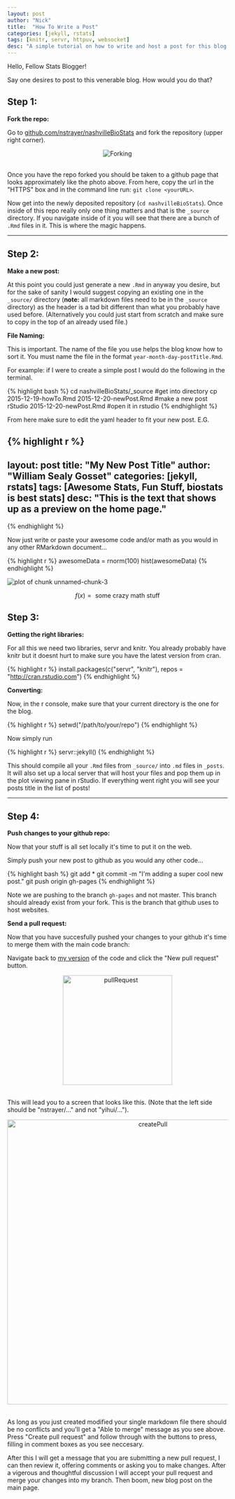 ```yaml
---
layout: post
author: "Nick"
title:  "How To Write a Post"
categories: [jekyll, rstats]
tags: [knitr, servr, httpuv, websocket]
desc: "A simple tutorial on how to write and host a post for this blog."
---
```


Hello, Fellow Stats Blogger!

Say one desires to post to this venerable blog. How would you do that? 

## Step 1: 

__Fork the repo:__

Go to [github.com/nstrayer/nashvilleBioStats](http://github.com/nstrayer/nashvilleBioStats) and fork the repository (upper right corner).

<div style="text-align: center;">
    <img src = "{{ site.baseurl }}/assets/tutorial/fork.png" alt = "Forking">
    <br>
</div>

<br>

Once you have the repo forked you should be taken to a github page that looks approximately like the photo above. From here, copy the url in the "HTTPS" box and in the command line run: `git clone <yourURL>`. 

Now get into the newly deposited repository (`cd nashvilleBioStats`). Once inside of this repo really only one thing matters and that is the `_source` directory. If you navigate inside of it you will see that there are a bunch of `.Rmd` files in it. This is where the magic happens. 

---

## Step 2: 

__Make a new post:__

At this point you could just generate a new `.Rmd` in anyway you desire, but for the sake of sanity I would suggest copying an existing one in the `_source/` directory (__note:__ all markdown files need to be in the `_source` directory) as the header is a tad bit different than what you probably have used before. (Alternatively you could just start from scratch and make sure to copy in the top of an already used file.)

__File Naming:__

This is important. The name of the file you use helps the blog know how to sort it. You must name the file in the format `year-month-day-postTitle.Rmd`. 

For example: if I were to create a simple post I would do the following in the terminal. 


{% highlight bash %}
cd nashvilleBioStats/_source #get into directory
cp 2015-12-19-howTo.Rmd 2015-12-20-newPost.Rmd #make a new post
rStudio 2015-12-20-newPost.Rmd #open it in rstudio
{% endhighlight %}

From here make sure to edit the yaml header to fit your new post. E.G.


{% highlight r %}
---
layout: post
title:  "My New Post Title"
author: "William Sealy Gosset"
categories: [jekyll, rstats]
tags: [Awesome Stats, Fun Stuff, biostats is best stats]
desc: "This is the text that shows up as a preview on the home page."
---
{% endhighlight %}

Now just write or paste your awesome code and/or math as you would in any other RMarkdown document...


{% highlight r %}
awesomeData = rnorm(100)
hist(awesomeData)
{% endhighlight %}

![plot of chunk unnamed-chunk-3](/nashvilleBioStats/figures/source/2015-12-20-tutorial/unnamed-chunk-3-1.png) 

$$f(x) = \text{ some crazy math stuff}$$


## Step 3:   

__Getting the right libraries:__

For all this we need two libraries, servr and knitr. You already probably have knitr but it doesnt hurt to make sure you have the latest version from cran. 


{% highlight r %}
install.packages(c("servr", "knitr"), repos = "http://cran.rstudio.com")
{% endhighlight %}

__Converting:__

Now, in the r console, make sure that your current directory is the one for the blog. 


{% highlight r %}
setwd("/path/to/your/repo")
{% endhighlight %}

Now simply run


{% highlight r %}
servr::jekyll()
{% endhighlight %}

This should compile all your `.Rmd` files from `_source/` into `.md` files in `_posts`. It will also set up a local server that will host your files and pop them up in the plot viewing pane in rStudio. If everything went right you will see your posts title in the list of posts!

---

## Step 4: 

__Push changes to your github repo:__

Now that your stuff is all set locally it's time to put it on the web. 

Simply push your new post to github as you would any other code...


{% highlight bash %}
git add *
git commit -m "I'm adding a super cool new post."
git push origin gh-pages
{% endhighlight %}

Note we are pushing to the branch `gh-pages` and not master. This branch should already exist from your fork. This is the branch that github uses to host websites. 

__Send a pull request:__

Now that you have succesfully pushed your changes to your github it's time to merge them with the main code branch: 

Navigate back to [my version](https://github.com/nstrayer/nashvilleBioStats) of the code and click the "New pull request" button. 

<div style="text-align: center;">
    <img src = "{{ site.baseurl }}/assets/tutorial/pullRequest.png" alt = "pullRequest" width = "250">
    <br>
</div>

<br>

This will lead you to a screen that looks like this. (Note that the left side should be "nstrayer/..." and not "yihui/..."). 

<div style="text-align: center;">
    <img src = "{{ site.baseurl }}/assets/tutorial/createPull.png" alt = "createPull" width = "650">
    <br>
</div>

<br>

As long as you just created modified your single markdown file there should be no conflicts and you'll get a "Able to merge" message as you see above. Press "Create pull request" and follow through with the buttons to press, filling in comment boxes as you see neccesary. 

After this I will get a message that you are submitting a new pull request, I can then review it, offering comments or asking you to make changes. After a vigerous and thoughtful discussion I will accept your pull request and merge your changes into my branch. Then boom, new blog post on the main page. 

